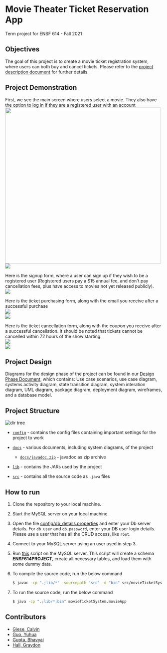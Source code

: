 # Movie Theater Ticket Reservation App

Term project for ENSF 614 - Fall 2021


## Objectives
The goal of this project is to create a movie ticket registration system, where users can both buy and cancel tickets.
Please refer to the [project description document](docs/Project_Description.pdf) for further details.

## Project Demonstration
First, we see the main screen where users select a movie. They also have the option to log in if they are 
a registered user with an account<br>
<img src="ProjectScreenshots/mainScreenWithLogIn.png" height="500px">
![](ProjectScreenshots/mainScreenWithLogIn.png)<br>

Here is the signup form, where a user can sign up if they wish to be a registered user (Registered users
pay a $15 annual fee, and don't pay cancellation fees, plus have access to movies not yet
released publicly).<br>
![](ProjectScreenshots/signupForm.png)<br>

Here is the ticket purchasing form, along with the email you receive after a successful purchase<br>
![](ProjectScreenshots/purchaseForm.png)<br>
![](ProjectScreenshots/purchaseEmail.png)<br>

Here is the ticket cancellation form, along with the coupon you receive after a successful cancellation. 
It should be noted that tickets cannot be cancelled within 72 hours of the show starting.<br>
![](ProjectScreenshots/ticketCancellationForm.png)<br>
![](ProjectScreenshots/couponEmail.png)<br>

## Project Design
Diagrams for the design phase of the project can be found in our [Design Phase Document](docs/Design_Phase.pdf),
which contains: Use case scenarios, use case diagram, systems activity diagram, state transition diagram, system
interation diagram, UML diagram, package diagram, deployment diagram, wireframes, and a database model. 


## Project Structure

![dir tree](images/structure.png)

+ [`config`](config) - contains the config files containing important settings for the project to work

+ [`docs`](docs) - various documents, including system diagrams, of the project

   + [`docs/javadoc.zip`](docs/javadoc.zip) - javadoc as zip archive

+ [`lib`](lib) - contains the JARs used by the project

+ [`src`](src) - contains all the source code as `.java` files


## How to run

1. Clone the repository to your local machine.

2. Start the MySQL server on your local machine. 

3. Open the file [config/db_details.properties](config/db_details.properties) and enter your Db server details. For `db.user` and `db.password`, enter your DB user login details. Please use a user that has all the CRUD access, like `root`.

3. Connect to your MySQL server using an user used in step 3.

4. Run [this](ENSF614_Project_Database.sql) script on the MySQL server. This script will create a schema **ENSF614PROJECT**, create all necessary tables, and load them with some dummy data.

5. To compile the source code, run the below command
   ```bash
   $ javac -cp ".;lib/*" -sourcepath "src" -d "bin" src/movieTicketSystem/*java src/movieTicketSystem/controller/*java src/movieTicketSystem/model/*java src/movieTicketSystem/view/*java
   ```

6. To run the source code, run the below command
   ```bash
   $ java -cp ".;lib/*;bin" movieTicketSystem.movieApp
   ```


## Contributors

+ [Giese, Calvin](https://github.com/calvingiese)
+ [Guo, Yuhua](https://github.com/davedaveisguo)
+ [Gupta, Bhavyai](https://github.com/zbhavyai)
+ [Hall, Graydon ](https://github.com/GraydonHall42)
